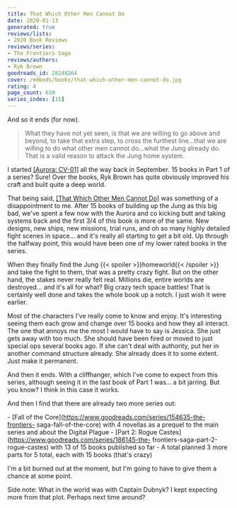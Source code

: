 ```yaml
---
title: That Which Other Men Cannot Do
date: 2020-01-13
generated: true
reviews/lists:
- 2020 Book Reviews
reviews/series:
- The Frontiers Saga
reviews/authors:
- Ryk Brown
goodreads_id: 28248264
cover: /embeds/books/that-which-other-men-cannot-do.jpg
rating: 4
page_count: 639
series_index: [15]
---
```

And so it ends (for now).  

> What they have not yet seen, is that we are willing to go above and beyond, to take that extra step, to cross the furthest line…that we are willing to do what other men cannot do…what the Jung already do. That is a valid reason to attack the Jung home system.

<!--more-->

I started [[Aurora: CV-01]]() all the way back in September. 15 books in Part 1 of a series? Sure! Over the books, Ryk Brown has quite obviously improved his craft and built quite a deep world.  

That being said, [[That Which Other Men Cannot Do]]() was something of a disappointment to me. After 15 books of building up the Jung as this big bad, we've spent a few now with the Aurora and co kicking butt and taking systems back and the first 3/4 of this book is more of the same. New designs, new ships, new missions, trial runs, and oh so many highly detailed fight scenes in space... and it's really all starting to get a bit old. Up through the halfway point, this would have been one of my lower rated books in the series.  

When they finally find the Jung  {{< spoiler >}}homeworld{{< /spoiler >}} and take the fight to them, that was a pretty crazy fight. But on the other hand, the stakes never really felt real. Millions die, entire worlds are destroyed... and it's all for what? Big crazy tech space battles! That is certainly well done and takes the whole book up a notch. I just wish it were earlier.  

Most of the characters I've really come to know and enjoy. It's interesting seeing them each grow and change over 15 books and how they all interact. The one that annoys me the most I would have to say is Jessica. She just gets away with too much. She should have been fired or moved to just special ops several books ago. If she can't deal with authority, put her in another command structure already. She already does it to some extent. Just make it permanent.  

And then it ends. With a cliffhanger, which I've come to expect from this series, although seeing it in the last book of Part 1 was... a bit jarring. But you know? I think in this case it works.  

And then I find that there are already two more series out:  

\- [Fall of the Core](https://www.goodreads.com/series/154635-the-frontiers- saga-fall-of-the-core) with 4 novellas as a prequel to the main series and about the Digital Plague   \- [Part 2: Rogue Castes](https://www.goodreads.com/series/186145-the- frontiers-saga-part-2-rogue-castes) with 13 of 15 books published so far   \- A total planned 3 more parts for 5 total, each with 15 books (that's crazy)  

I'm a bit burned out at the moment, but I'm going to have to give them a chance at some point.  

Side note: What in the world was with Captain Dubnyk? I kept expecting more from that plot. Perhaps next time around?